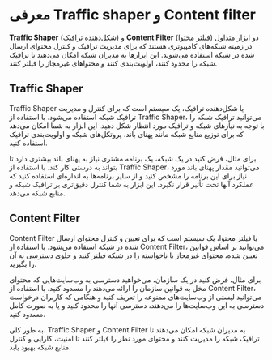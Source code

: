 # معرفی Traffic shaper و Content filter

**Traffic Shaper** (شکل‌دهنده ترافیک) و **Content Filter** (فیلتر محتوا) دو ابزار متداول در زمینه شبکه‌های کامپیوتری هستند که برای مدیریت ترافیک و کنترل محتوای ارسال شده در شبکه استفاده می‌شوند. این ابزارها به مدیران شبکه امکان می‌دهند تا ترافیک شبکه را محدود کنند، اولویت‌بندی کنند و محتواهای غیرمجاز را فیلتر کنند.

## Traffic Shaper
Traffic Shaper یا شکل‌دهنده ترافیک، یک سیستم است که برای کنترل و مدیریت ترافیک شبکه استفاده می‌شود. با استفاده از Traffic Shaper، می‌توانید ترافیک شبکه را با توجه به نیازهای شبکه و ترافیک مورد انتظار شکل دهید. این ابزار به شما امکان می‌دهد که برا‌ی توزیع منابع شبکه مانند پهنای باند، پروتکل‌های شبکه و اولویت‌بندی ترافیک استفاده کنید.

برای مثال، فرض کنید در یک شبکه، یک برنامه مشتری نیاز به پهنای باند بیشتری دارد تا بتواند به درستی کار کند. با استفاده از Traffic Shaper، می‌توانید مقدار پهنای باند مورد نیاز برای این برنامه را مشخص کنید و از سایر برنامه‌ها به اندازه‌ای استفاده کنید که عملکرد آنها تحت تأثیر قرار نگیرد. این ابزار به شما کنترل دقیق‌تری بر ترافیک شبکه و منابع شبکه می‌دهد.

## Content Filter
Content Filter یا فیلتر محتوا، یک سیستم است که برای تعیین و کنترل محتوای ارسال شده در شبکه استفاده می‌شود. با استفاده از Content Filter، می‌توانید بر اساس قوانین تعیین شده، محتوای غیرمجاز یا ناخواسته را در شبکه فیلتر کنید و جلوی دسترسی به آن را بگیرید.

برای مثال، فرض کنید در یک سازمان، می‌خواهید دسترسی به وب‌سایت‌هایی که محتوای مخل به قوانین سازمان را ارائه می‌دهند را مسدود کنید. با استفاده از Content Filter، می‌توانید لیستی از وب‌سایت‌های ممنوعه را تعریف کنید و هنگامی که کاربران درخواست دسترسی به این وب‌سایت‌ها را می‌دهند، دسترسی آنها را محدود کنید و یا به صورت کامل مسدود کنید.

به طور کلی، Traffic Shaper و Content Filter به مدیران شبکه امکان می‌دهند تا ترافیک شبکه را مدیریت کنند و محتوای مورد نظر را فیلتر کنند تا امنیت، کارایی و کنترل منابع شبکه بهبود یابد.
